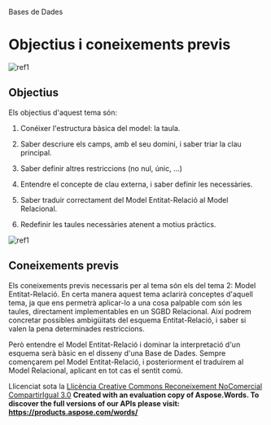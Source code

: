 Bases de Dades

# <a name="main"></a>**Objectius i coneixements previs**
![ref1]
## **Objectius**
Els objectius d'aquest tema són: 

1. Conéixer l'estructura bàsica del model: la taula.

1. Saber descriure els camps, amb el seu domini, i saber triar la clau principal.

1. Saber definir altres restriccions (no nul, únic, ...)

1. Entendre el concepte de clau externa, i saber definir les necessàries.

1. Saber traduir correctament del Model Entitat-Relació al Model Relacional.

1. Redefinir les taules necessàries atenent a motius pràctics.

![ref1]
## **Coneixements previs**
Els coneixements previs necessaris per al tema són els del tema 2: Model Entitat-Relació. En certa manera aquest tema aclarirà conceptes d'aquell tema, ja que ens permetrà aplicar-lo a una cosa palpable com són les taules, directament implementables en un SGBD Relacional. Així podrem concretar possibles ambigüitats del esquema Entitat-Relació, i saber si valen la pena determinades restriccions. 

Però entendre el Model Entitat-Relació i dominar la interpretació d'un esquema serà bàsic en el disseny d'una Base de Dades. Sempre començarem pel Model Entitat-Relació, i posteriorment el traduirem al Model Relacional, aplicant en tot cas el sentit comú. 


Llicenciat sota la [Llicència Creative Commons Reconeixement NoComercial CompartirIgual 3.0](http://creativecommons.org/licenses/by-nc-sa/3.0/)
**Created with an evaluation copy of Aspose.Words. To discover the full versions of our APIs please visit: https://products.aspose.com/words/**

[ref1]: objectius_i_coneixements_previs.002.png
